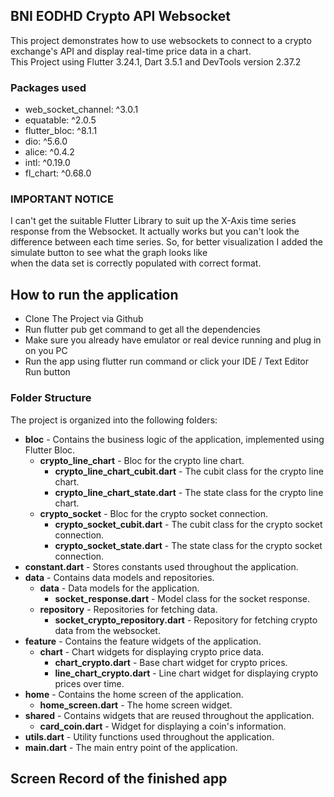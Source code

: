 ## BNI EODHD Crypto API Websocket

This project demonstrates how to use websockets to connect to a crypto exchange's API and display real-time price data in a chart.  
This Project using Flutter 3.24.1, Dart 3.5.1 and DevTools version 2.37.2


### Packages used

* web_socket_channel: ^3.0.1
* equatable: ^2.0.5
* flutter_bloc: ^8.1.1
* dio: ^5.6.0
* alice: ^0.4.2
* intl: ^0.19.0
* fl_chart: ^0.68.0


### IMPORTANT NOTICE
I can't get the suitable Flutter Library to suit up the X-Axis time series response from the Websocket.  It actually works but you can't look the difference between each time series. So, for better visualization I added the simulate button to see what the graph looks like   
when the data set is correctly populated with correct format.

## How to run the application

* Clone The Project via Github
* Run flutter pub get command to get all the dependencies
* Make sure you already have emulator or real device running and plug in on you PC
* Run the app using flutter run command or click your IDE / Text Editor Run button

### Folder Structure

The project is organized into the following folders:

* **bloc** - Contains the business logic of the application, implemented using Flutter Bloc.
    * **crypto_line_chart** - Bloc for the crypto line chart.
        * **crypto_line_chart_cubit.dart** - The cubit class for the crypto line chart.
        * **crypto_line_chart_state.dart** - The state class for the crypto line chart.
    * **crypto_socket** - Bloc for the crypto socket connection.
        * **crypto_socket_cubit.dart** - The cubit class for the crypto socket connection.
        * **crypto_socket_state.dart** - The state class for the crypto socket connection.
* **constant.dart** - Stores constants used throughout the application.
* **data** - Contains data models and repositories.
    * **data** - Data models for the application.
        * **socket_response.dart** - Model class for the socket response.
    * **repository** - Repositories for fetching data.
        * **socket_crypto_repository.dart** - Repository for fetching crypto data from the websocket.
* **feature** - Contains the feature widgets of the application.
    * **chart** - Chart widgets for displaying crypto price data.
        * **chart_crypto.dart** - Base chart widget for crypto prices.
        * **line_chart_crypto.dart** - Line chart widget for displaying crypto prices over time.
* **home** - Contains the home screen of the application.
    * **home_screen.dart** - The home screen widget.
* **shared** - Contains widgets that are reused throughout the application.
    * **card_coin.dart** - Widget for displaying a coin's information.
* **utils.dart** - Utility functions used throughout the application.
* **main.dart** - The main entry point of the application.


## Screen Record of the finished app